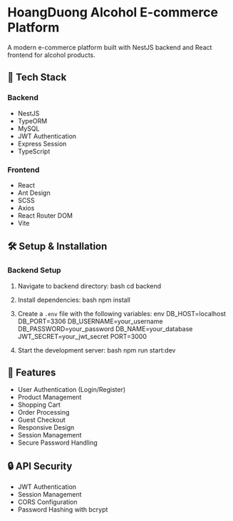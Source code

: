 # HoangDuong Alcohol E-commerce Platform

A modern e-commerce platform built with NestJS backend and React frontend for alcohol products.

## 🚀 Tech Stack

### Backend

- NestJS
- TypeORM
- MySQL
- JWT Authentication
- Express Session
- TypeScript

### Frontend

- React
- Ant Design
- SCSS
- Axios
- React Router DOM
- Vite

## 🛠️ Setup & Installation

### Backend Setup

1. Navigate to backend directory:
   bash
   cd backend

2. Install dependencies:
   bash
   npm install

3. Create a `.env` file with the following variables:
   env
   DB_HOST=localhost
   DB_PORT=3306
   DB_USERNAME=your_username
   DB_PASSWORD=your_password
   DB_NAME=your_database
   JWT_SECRET=your_jwt_secret
   PORT=3000

4. Start the development server:
   bash
   npm run start:dev

## 🌟 Features

- User Authentication (Login/Register)
- Product Management
- Shopping Cart
- Order Processing
- Guest Checkout
- Responsive Design
- Session Management
- Secure Password Handling

## 🔒 API Security

- JWT Authentication
- Session Management
- CORS Configuration
- Password Hashing with bcrypt
